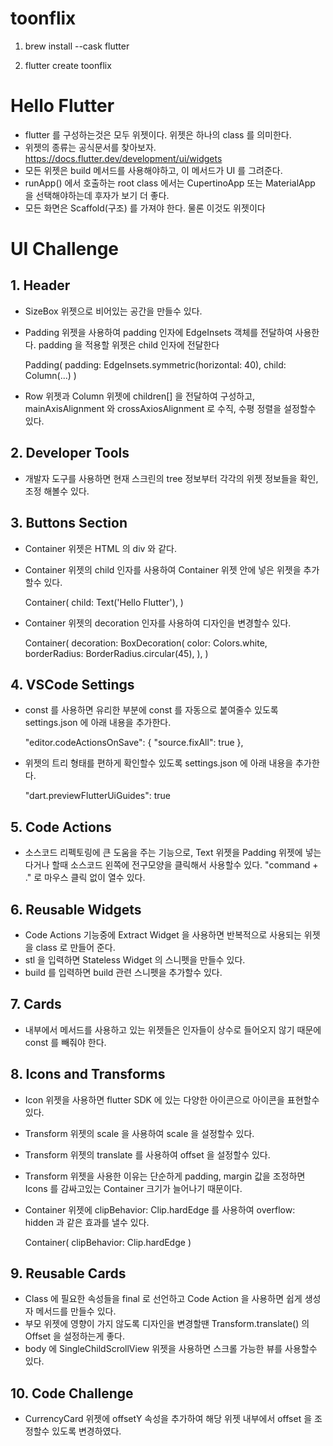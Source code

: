 # toonflix

1. brew install --cask flutter

2. flutter create toonflix

# Hello Flutter

- flutter 를 구성하는것은 모두 위젯이다. 위젯은 하나의 class 를 의미한다.
- 위젯의 종류는 공식문서를 찾아보자. https://docs.flutter.dev/development/ui/widgets
- 모든 위젯은 build 메서드를 사용해야하고, 이 메서드가 UI 를 그려준다.
- runApp() 에서 호출하는 root class 에서는 CupertinoApp 또는 MaterialApp 을 선택해야하는데 후자가 보기 더 좋다.
- 모든 화면은 Scaffold(구조) 를 가져야 한다. 물론 이것도 위젯이다

# UI Challenge

## 1. Header

- SizeBox 위젯으로 비어있는 공간을 만들수 있다.
- Padding 위젯을 사용하여 padding 인자에 EdgeInsets 객체를 전달하여 사용한다. padding 을 적용할 위젯은 child 인자에 전달한다

    Padding(
        padding: EdgeInsets.symmetric(horizontal: 40),
        child: Column(...)
    )

- Row 위젯과 Column 위젯에 children[] 을 전달하여 구성하고, mainAxisAlignment 와 crossAxiosAlignment 로 수직, 수평 정렬을 설정할수 있다.    

## 2. Developer Tools

- 개발자 도구를 사용하면 현재 스크린의 tree 정보부터 각각의 위젯 정보들을 확인, 조정 해볼수 있다.

## 3. Buttons Section

- Container 위젯은 HTML 의 div 와 같다.
- Container 위젯의 child 인자를 사용하여 Container 위젯 안에 넣은 위젯을 추가할수 있다.

    Container(
        child: Text('Hello Flutter'),
    )

- Container 위젯의 decoration 인자를 사용하여 디자인을 변경할수 있다.

    Container(
        decoration: BoxDecoration(
            color: Colors.white,
            borderRadius: BorderRadius.circular(45),
        ),
    )

## 4. VSCode Settings

- const 를 사용하면 유리한 부분에 const 를 자동으로 붙여줄수 있도록 settings.json 에 아래 내용을 추가한다.

    "editor.codeActionsOnSave": {
        "source.fixAll": true
    },

- 위젯의 트리 형태를 편하게 확인할수 있도록 settings.json 에 아래 내용을 추가한다.

    "dart.previewFlutterUiGuides": true
    

## 5. Code Actions

- 소스코드 리펙토링에 큰 도움을 주는 기능으로, Text 위젯을 Padding 위젯에 넣는다거나 할때 소스코드 왼쪽에 전구모양을 클릭해서 사용할수 있다. "command + ." 로 마우스 클릭 없이 열수 있다.

## 6. Reusable Widgets

- Code Actions 기능중에 Extract Widget 을 사용하면 반복적으로 사용되는 위젯을 class 로 만들어 준다.
- stl 을 입력하면 Stateless Widget 의 스니펫을 만들수 있다. 
- build 를 입력하면 build 관련 스니펫을 추가할수 있다.

## 7. Cards

- 내부에서 메서드를 사용하고 있는 위젯들은 인자들이 상수로 들어오지 않기 때문에 const 를 빼줘야 한다.

## 8. Icons and Transforms

- Icon 위젯을 사용하면 flutter SDK 에 있는 다양한 아이콘으로 아이콘을 표현할수 있다.
- Transform 위젯의 scale 을 사용하여 scale 을 설정할수 있다.
- Transform 위젯의 translate 를 사용하여 offset 을 설정할수 있다.
- Transform 위젯을 사용한 이유는 단순하게 padding, margin 값을 조정하면 Icons 를 감싸고있는 Container 크기가 늘어나기 때문이다.
- Container 위젯에 clipBehavior: Clip.hardEdge 를 사용하여 overflow: hidden 과 같은 효과를 낼수 있다.

    Container(
        clipBehavior: Clip.hardEdge
    )

## 9. Reusable Cards

- Class 에 필요한 속성들을 final 로 선언하고 Code Action 을 사용하면 쉽게 생성자 메서드를 만들수 있다.
- 부모 위젯에 영향이 가지 않도록 디자인을 변경할땐 Transform.translate() 의 Offset 을 설정하는게 좋다.
- body 에 SingleChildScrollView 위젯을 사용하면 스크롤 가능한 뷰를 사용할수 있다.

## 10. Code Challenge

- CurrencyCard 위젯에 offsetY 속성을 추가하여 해당 위젯 내부에서 offset 을 조정할수 있도록 변경하였다.